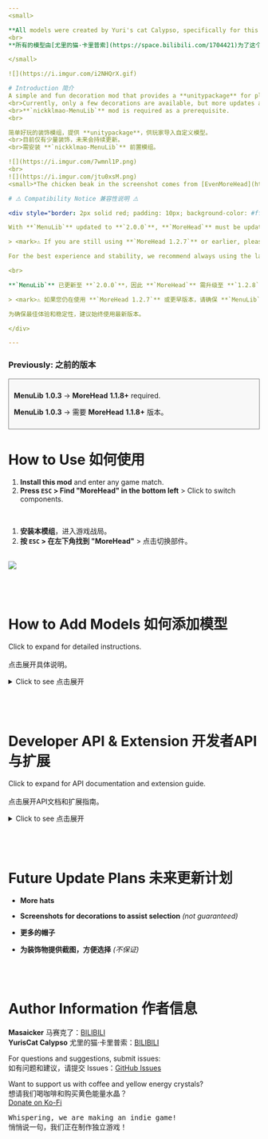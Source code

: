 ```yaml
---
<small>

**All models were created by Yuri's cat Calypso, specifically for this mod :3**
<br>
**所有的模型由[尤里的猫·卡里普索](https://space.bilibili.com/1704421)为了这个模组而制作:3**

</small>

![](https://i.imgur.com/i2NHQrX.gif)

# Introduction 简介
A simple and fun decoration mod that provides a **unitypackage** for players to import custom models.
<br>Currently, only a few decorations are available, but more updates are planned.
<br>**`nickklmao-MenuLib`** mod is required as a prerequisite.
<br>

简单好玩的装饰模组，提供 **unitypackage**，供玩家导入自定义模型。
<br>目前仅有少量装饰，未来会持续更新。
<br>需安装 **`nickklmao-MenuLib`** 前置模组。

![](https://i.imgur.com/7wmnl1P.png)
<br>
![](https://i.imgur.com/jtu0xsM.png)
<small>*The chicken beak in the screenshot comes from [EvenMoreHead](https://thunderstore.io/c/repo/p/DEMMERS/EvenMoreHead/).</small>

# ⚠️ Compatibility Notice 兼容性说明 ⚠️

<div style="border: 2px solid red; padding: 10px; background-color: #fff0f0;">

With **`MenuLib`** updated to **`2.0.0`**, **`MoreHead`** must be updated to **`1.2.8`** or later to function properly.

> <mark>⚠️ If you are still using **`MoreHead 1.2.7`** or earlier, please keep **`MenuLib`** at **`1.x`** to avoid compatibility issues.</mark>

For the best experience and stability, we recommend always using the latest version.

<br>

**`MenuLib`** 已更新至 **`2.0.0`**，因此 **`MoreHead`** 需升级至 **`1.2.8`** 或更高版本才能正常运行。

> <mark>⚠️ 如果您仍在使用 **`MoreHead 1.2.7`** 或更早版本，请确保 **`MenuLib`** 仍为 **`1.x`**，否则可能会出现兼容性问题。</mark>

为确保最佳体验和稳定性，建议始终使用最新版本。

</div>

---
```


### Previously: 之前的版本
<div style="border: 1px solid gray; padding: 10px; background-color: #f8f8f8;">

**MenuLib** **1.0.3** → **MoreHead** **1.1.8+** required.  

**MenuLib** **1.0.3** → 需要 **MoreHead** **1.1.8+** 版本。

</div>


# How to Use 如何使用

1. **Install this mod** and enter any game match.
2. **Press `ESC` > Find "MoreHead" in the bottom left** > Click to switch components.

<br>

1. **安装本模组**，进入游戏战局。
2. **按 `ESC` > 在左下角找到 "MoreHead"** > 点击切换部件。

<br>![](https://i.imgur.com/K7alfF4.png)

<br><br>

# How to Add Models 如何添加模型

Click to expand for detailed instructions.  
<br>点击展开具体说明。  

<details>
  <summary>Click to see 点击展开</summary>

## English Tutorial

1. **Set up Unity** (2022.3\* recommended, the game uses built-in render pipeline, please pay attention to the corresponding model materials), import `MoreHead-Asset-Pack_v1.1.unitypackage`.  
   > **📥 [Download unitypackage](https://github.com/Masaicker/repo-MoreHead/releases/download/v1.1/MoreHead-Asset-Pack_v1.1.unitypackage)**

2. **Import your model** and **drag `PlayerAvatar` prefab into the scene**.  
   > <mark>Make sure your model is compatible with Unity and properly rigged if animated.</mark>

3. **Find the following parts** in `PlayerAvatar`, where models will be placed:  

    | Name | Description | Tag |
    | --- | --- | --- |
    | **Head decoration (Do Not Move)** | Head part that raises when speaking | `head` |
    | **Neck decoration (Do Not Move)** | Chin/chest area | `neck` |
    | **Body decoration (Do Not Move)** | Body | `body` |
    | **Hip decoration (Do Not Move)** | Hip/lower body area | `hip` |
    | **World decoration (Do Not Move)** | Follows character position but maintains horizontal orientation | `world` |

    > <mark>⚠️ These positions are anchor references. DO NOT modify coordinates, or your model will be misaligned in-game.</mark><br>
    > <mark>💡 The `world` tag is useful for decorations that should maintain their horizontal orientation regardless of character movement.</mark>

4. **Create an empty object under the target part (referred to as A) and name it**.  
   > <mark>This name will be displayed in-game as your decoration's name.</mark>

5. **Place your model inside A and adjust to a suitable position**.  

6. **Drag A to the `Project` window to create a prefab**.

7. **Run `Tools → Head Decorations Builder`**, drag your A prefab (or more, batch export is supported) into the script panel, and select the corresponding part from step 3, then **click `Add Model to List`**.  
   > <mark>Make sure to select the correct body part (head/neck/body/world) that matches where you placed your decoration.</mark>

8. **Click `Build All AssetBundle`**, then locate the `[your decoration name].hhh` file in the `AssetBundles` folder.  
   > <mark>Only the `.hhh` file is needed for installation. Other generated files can be ignored.</mark>

9. **Move the `.hhh` file to `BepInEx\plugins`** (the game will load all .hhh files in the plugins folder. If you're not sure where to put it, you can place it in `\MoreHead\Decorations` for better organization).  
   > <mark>⚠️ For multiplayer visibility: You and your friends must have the same `.hhh` file installed to see the correct decorations.</mark><br>
   > <mark>⚠️ Do not package the `MoreHead.dll` file into your Mod, only the `.hhh` file and this mod are needed to enjoy the decorations.</mark>

10. **Start the game and enjoy!**  
    > <mark>Press ESC in-game and find "MoreHead" in the bottom left to access your new decoration.</mark>

## 中文教程

1. **部署 Unity**（推荐 2022.3\* 版本，游戏使用的是内置渲染管线，请注意对应的模型材质），导入 `MoreHead-Asset-Pack_v1.1.unitypackage`。  
   > **📥 [下载 unitypackage](https://github.com/Masaicker/repo-MoreHead/releases/download/v1.1/MoreHead-Asset-Pack_v1.1.unitypackage)**

2. **导入模型，并将 `PlayerAvatar` 预制体拖入场景**。  
   > <mark>确保您的模型与Unity兼容，如果有动画需要正确绑定骨骼。</mark>

3. **找到 `PlayerAvatar` 中的以下部位，对应模型将会摆放的位置**：  

    | 名称 | 描述 | 标签 |
    | --- | --- | --- |
    | **Head decoration (Do Not Move)** | 说话时会上抬的头部 | `head` |
    | **Neck decoration (Do Not Move)** | 下巴/胸口 | `neck` |
    | **Body decoration (Do Not Move)** | 身体 | `body` |
    | **Hip decoration (Do Not Move)** | 臀部/下半身 | `hip` |
    | **World decoration (Do Not Move)** | 跟随角色位置移动但保持水平方向 | `world` |

    > <mark>⚠️ 这些位置是坐标锚点参考。请勿修改坐标，否则您的模型在游戏中会错位。</mark><br>
    > <mark>💡 `world` 标签适用于需要保持水平方向的装饰品，无论角色如何移动。</mark>

4. **在目标部位下创建一个空对象（称为A），并命名**。  
   > <mark>此名称将在游戏中显示为您的装饰品名称。</mark>

5. **将模型放入A，并调整到合适位置**。  

6. **拖动A到`Project`窗口，创建预制体**。

7. **运行`Tools → Head Decorations Builder`**，拖入A预制体（或更多，支持批量导出），并选择第3步中对应的部位，随后**点击`Add Model to List`**。  
   > <mark>确保选择正确的身体部位（头部/颈部/身体/世界空间），与您放置装饰的位置相匹配。</mark>

8. **点击`Build All AssetBundle`**，然后在`AssetBundles`文件夹中找到`[你的装饰品名].hhh`文件。  
   > <mark>安装时只需要`.hhh`文件，其他生成的文件可以忽略。</mark>

9. **将`.hhh`文件移动至`BepInEx\plugins`**（启动游戏会加载plugins下所有的.hhh文件。如果不知道往哪放，可以放入`\MoreHead\Decorations`便于管理）。  
   > <mark>⚠️ 多人游戏可见性：您和您的朋友必须安装相同的`.hhh`文件才能互相看到正确的装饰。</mark><br>
   > <mark>⚠️ 不要打包`MoreHead.dll`文件到您的Mod中，只需`.hhh`文件和该mod就能畅玩饰品。</mark>

10. **启动游戏，享受装饰！**  
    > <mark>在游戏中按ESC，在左下角找到"MoreHead"即可访问您的新装饰。</mark>

</details>

<br><br>

# Developer API & Extension 开发者API与扩展

Click to expand for API documentation and extension guide.  
<br>点击展开API文档和扩展指南。  

<details>
  <summary>Click to see 点击展开</summary>

## English Documentation

---

Starting from version 1.2.4, MoreHead provides public APIs for extension. These interfaces allow developers to programmatically load AssetBundle resources, inject custom scripts, and enhance decoration functionality.

### Public APIs

The following public interfaces are available in the `HeadDecorationManager` class:

| Method | Description |
| --- | --- |
| `LoadExternalAssetBundlesFromAssembly(Assembly assembly)` | Loads all `.hhh` resources embedded in the specified assembly |
| `RecreateUI()` | Refreshes the UI to display newly loaded decorations |
| `GetDecorationsFromAssembly(Assembly assembly)` | Returns a list of all decorations loaded from the specified assembly |
| `GetDecorationGameObjectsFromAssembly(Assembly assembly)` | Returns a list of GameObject prefabs loaded from the specified assembly |
| `GetDecorationByName(Assembly assembly, string decorationName)` | Finds a specific decoration by name from the specified assembly |
| `FindDecorationsByPartialName(Assembly assembly, string partialName)` | Searches for decorations that contain the specified partial name |

---

### Integration Methods

There are two primary ways to leverage MoreHead's API for extended functionality:

#### 1. Embedding AssetBundles as Resources

You can embed your AssetBundle (`.hhh`) files directly into your DLL as embedded resources:

1. Create AssetBundles following standard procedures outlined in the "How to Add Models" section
2. In Visual Studio (or your preferred IDE):
   - Add the `.hhh` files to your project
   - Set their "Build Action" to "Embedded Resource"
3. In your plugin's initialization code:
   ```csharp
   // Load all embedded .hhh resources from your assembly
   Assembly assembly = Assembly.GetExecutingAssembly();
   MoreHead.HeadDecorationManager.LoadExternalAssetBundlesFromAssembly(assembly);
   MoreHead.HeadDecorationManager.RecreateUI();
   ```

> **Note**: Embedding resources into your DLL is not mandatory. You can also use MoreHead's standard methods to load local `.hhh` files and simply use your DLL for script injection and functionality implementation.

---

#### 2. Programmatic Script Injection

You can write scripts that access and modify decorations, regardless of whether they were loaded from your DLL or other sources:

1. Use the provided API to access decoration prefabs
2. Add custom components/scripts to enhance functionality
3. Implement your own logic for decoration behavior

---

### Implementation Example

```csharp
using BepInEx;
using BepInEx.Logging;
using System.Reflection;
using UnityEngine;
using System.Collections.Generic;

namespace MyCustomDecorations
{
    [BepInPlugin("com.yourname.customdecorations", "Custom Decorations Mod", "1.0.0")]
    [BepInDependency("Mhz.REPOMoreHead", BepInDependency.DependencyFlags.HardDependency)]
    public class CustomDecorationsPlugin : BaseUnityPlugin
    {
        public static CustomDecorationsPlugin Instance { get; private set; }
        private ManualLogSource _logger;
        private const string TARGET_MODEL_NAME = "Cigar"; // Target model name

        private void Awake()
        {
            Instance = this;
            _logger = Logger;
            _logger.LogInfo("Custom Decorations Mod loaded");
            
            // Load decorations and set up handlers
            LoadDecorations();
        }

        private void LoadDecorations()
        {
            try
            {
                // Get current assembly
                Assembly assembly = Assembly.GetExecutingAssembly();
                
                // Load all .hhh resources from current DLL
                MoreHead.HeadDecorationManager.LoadExternalAssetBundlesFromAssembly(assembly);
                
                // Recreate UI to display newly loaded models
                MoreHead.HeadDecorationManager.RecreateUI();
                
                // Find specific models matching the target name
                List<MoreHead.DecorationInfo> targetDecorations = 
                    MoreHead.HeadDecorationManager.FindDecorationsByPartialName(assembly, TARGET_MODEL_NAME);
                
                if (targetDecorations.Count > 0)
                {
                    _logger.LogInfo($"Found {targetDecorations.Count} models matching '{TARGET_MODEL_NAME}'");
                    
                    // Add component to each found target model
                    foreach (var decoration in targetDecorations)
                    {
                        if (decoration.Prefab != null && decoration.Prefab.GetComponent<SpaceKeyHandler>() == null)
                        {
                            _logger.LogInfo($"Adding SpaceKeyHandler to {decoration.DisplayName}");
                            decoration.Prefab.AddComponent<SpaceKeyHandler>();
                        }
                    }
                }
            }
            catch (System.Exception ex)
            {
                _logger.LogError($"Error processing decorations: {ex.Message}");
            }
        }
        
        // Class for handling decoration behavior
        public class SpaceKeyHandler : MonoBehaviour
        {
            private void Awake()
            {
                // Log when the component is initialized
                Instance._logger.LogInfo($"SpaceKeyHandler initialized on {gameObject.name}");
            }
            
            private void Update()
            {
                // Check for space key press directly in the component
                if (Input.GetKeyDown(KeyCode.Space))
                {
                    // Simply log the message when triggered
                    Instance._logger.LogInfo($"Space key pressed on decoration: {gameObject.name}");
                }
            }
        }
    }
}
```

> ### ⚠️ Important Notes
> 
> <mark>Scripts don't necessarily need to be attached to the corresponding model - implement them as needed for proper functionality. For example, the sample code above only responds to space key presses when the character is displayed in the menu.</mark>
> 
> #### Why is this happening?
> 
> Because in first-person view, the game sets the local character's `[RIG]` GameObject to **inactive** (`SetActive(false)`).
> 
> * `[RIG]` is the parent object containing the character model, and **MoreHead decorations are also mounted under this hierarchy**.
> * When `[RIG]` is disabled, according to Unity's mechanics, **all components of child objects** will not have their `Update`, `FixedUpdate` and other lifecycle methods **called**.
> * Custom decoration models are also placed under the `[RIG]` hierarchy, so when you directly attach scripts to the model, once you enter first-person view, these scripts **cannot execute normally** because the parent object is disabled.
> * However, in the game **menu interface**, the character model always remains **active**, so scripts attached to decorations can work normally, as Unity only executes component methods on active GameObjects.
> 
> This **difference in activation states** is the key point that explains why the same script behaves differently in different scenarios.
> 
> ### Important Notes About Multiplayer Synchronization
> 
> <mark>Although in first-person view **you cannot see your own decoration model** (because the local [RIG] is disabled), the game still **synchronizes your state over the network**. This means that as long as you **properly handle multiplayer synchronization logic**, other players can still see the changes and actions of your decoration model.</mark>
> 
> <mark>Therefore, even if local scripts don't execute due to [RIG] being disabled, you can still implement interactive effects through **global managers or network synchronization mechanisms**, allowing **all players to see** changes to your decoration model. This creates possibilities for **interactive decorations**.</mark>
> 
> ### Points to Consider When Implementing Model Behavior Logic:
> 
> 1. **Script Mounting Strategy** - Consider using global managers or event systems as alternatives
> 2. **Differences Between Scene Character and Menu Character** - Some scripts may only work in specific contexts
> 3. **Multiplayer Synchronization Issues** - Ensure consistent behavior across network clients
> 4. **Component Activation State** - Components on disabled GameObjects won't execute Update/FixedUpdate methods
> 5. **Resource Management** - Properly initialize and clean up resources to avoid memory leaks
> 6. **Network Authority** - Consider which operations should be executed locally and which need network synchronization
<br><br>

## 中文文档

---

从1.2.4版本开始，MoreHead提供了公开API接口，用于扩展功能。这些接口允许开发者以编程方式加载AssetBundle资源、注入自定义脚本，并增强装饰物功能。

### 公开API接口

以下是`HeadDecorationManager`类中可用的公共接口：

| 方法 | 说明 |
| --- | --- |
| `LoadExternalAssetBundlesFromAssembly(Assembly assembly)` | 加载指定程序集中嵌入的所有`.hhh`资源 |
| `RecreateUI()` | 刷新UI以显示新加载的装饰物 |
| `GetDecorationsFromAssembly(Assembly assembly)` | 返回从指定程序集加载的所有装饰物列表 |
| `GetDecorationGameObjectsFromAssembly(Assembly assembly)` | 返回从指定程序集加载的所有GameObject预制体列表 |
| `GetDecorationByName(Assembly assembly, string decorationName)` | 根据名称查找指定程序集中的特定装饰物 |
| `FindDecorationsByPartialName(Assembly assembly, string partialName)` | 搜索包含指定部分名称的装饰物 |

---

### 集成方法

有两种主要方式利用MoreHead的API进行功能扩展：

#### 1. 将AssetBundle作为资源嵌入

您可以将AssetBundle（`.hhh`）文件直接嵌入到DLL中作为嵌入式资源：

1. 按照"如何添加模型"部分的标准流程创建AssetBundle
2. 在Visual Studio（或您选择的IDE）中：
   - 将`.hhh`文件添加到您的项目
   - 将它们的"生成操作"设置为"嵌入式资源"
3. 在您的插件初始化代码中：
   ```csharp
   // 从您的程序集加载所有嵌入的.hhh资源
   Assembly assembly = Assembly.GetExecutingAssembly();
   MoreHead.HeadDecorationManager.LoadExternalAssetBundlesFromAssembly(assembly);
   MoreHead.HeadDecorationManager.RecreateUI();
   ```

> **注意**：将资源嵌入到DLL中不是必须操作。您也可以使用MoreHead的标准方法加载本地`.hhh`文件，只用您的DLL注入脚本和实现功能。

---

#### 2. 程序化脚本注入

您可以编写脚本访问和修改装饰物，无论它们是从您的DLL还是其他来源加载的：

1. 使用提供的API访问装饰物预制体
2. 添加自定义组件/脚本以增强功能
3. 实现您自己的装饰物行为逻辑

---

### 实现示例

```csharp
using BepInEx;
using BepInEx.Logging;
using System.Reflection;
using UnityEngine;
using System.Collections.Generic;

namespace MyCustomDecorations
{
    [BepInPlugin("com.yourname.customdecorations", "自定义装饰MOD", "1.0.0")]
    [BepInDependency("Mhz.REPOMoreHead", BepInDependency.DependencyFlags.HardDependency)]
    public class CustomDecorationsPlugin : BaseUnityPlugin
    {
        public static CustomDecorationsPlugin Instance { get; private set; }
        private ManualLogSource _logger;
        private const string TARGET_MODEL_NAME = "Cigar雪茄"; // 目标模型名称

        private void Awake()
        {
            Instance = this;
            _logger = Logger;
            _logger.LogInfo("自定义装饰MOD已加载");
            
            // 加载装饰物并设置处理脚本
            LoadDecorations();
        }

        private void LoadDecorations()
        {
            try
            {
                // 获取当前程序集
                Assembly assembly = Assembly.GetExecutingAssembly();
                
                // 加载当前DLL中的所有.hhh资源
                MoreHead.HeadDecorationManager.LoadExternalAssetBundlesFromAssembly(assembly);
                
                // 重建UI以显示新加载的模型
                MoreHead.HeadDecorationManager.RecreateUI();
                
                // 查找匹配目标名称的特定模型
                List<MoreHead.DecorationInfo> targetDecorations = 
                    MoreHead.HeadDecorationManager.FindDecorationsByPartialName(assembly, TARGET_MODEL_NAME);
                
                if (targetDecorations.Count > 0)
                {
                    _logger.LogInfo($"找到 {targetDecorations.Count} 个匹配 '{TARGET_MODEL_NAME}' 的模型");
                    
                    // 为每个找到的目标模型添加组件
                    foreach (var decoration in targetDecorations)
                    {
                        if (decoration.Prefab != null && decoration.Prefab.GetComponent<SpaceKeyHandler>() == null)
                        {
                            _logger.LogInfo($"为 {decoration.DisplayName} 添加 SpaceKeyHandler");
                            decoration.Prefab.AddComponent<SpaceKeyHandler>();
                        }
                    }
                }
            }
            catch (System.Exception ex)
            {
                _logger.LogError($"处理装饰物时出错: {ex.Message}");
            }
        }
        
        // 用于处理装饰物行为的类
        public class SpaceKeyHandler : MonoBehaviour
        {
            private void Awake()
            {
                // 组件初始化时记录日志
                Instance._logger.LogInfo($"在 {gameObject.name} 上初始化了 SpaceKeyHandler");
            }
            
            private void Update()
            {
                // 直接在组件中检测空格键按下
                if (Input.GetKeyDown(KeyCode.Space))
                {
                    // 触发时简单记录消息
                    Instance._logger.LogInfo($"空格键在装饰物上按下: {gameObject.name}");
                }
            }
        }
    }
}
```

> ### ⚠️ 重要提示
> 
> <mark>脚本不一定非要绑定在对应模型上，按需处理才能完善功能。例如上面的示例代码，只能在**菜单里显示角色时**响应空格输出日志。</mark>
> 
> #### 为什么会这样？
> 
> 因为游戏在**第一人称视角**下会将本地角色的`[RIG]`游戏对象设为**非激活状态**（`SetActive(false)`）。
> 
> * `[RIG]`是包含角色模型的父级对象，**MoreHead的装饰模型也被挂载在这个层级下**。
> * 当`[RIG]`被禁用时，根据Unity的工作机制，其下**所有子对象的组件**的`Update`、`FixedUpdate`等生命周期方法**都不会被调用**。
> * 自定义装饰模型同样放置在`[RIG]`层级下，因此当您在模型上直接挂载脚本时，一旦进入第一人称视角，这些脚本就会因为父对象被禁用而**无法正常执行**。
> * 而在游戏**菜单界面**中，角色模型始终保持**激活状态**，此时挂载在装饰上的脚本可以正常工作，这是因为Unity只会执行激活状态游戏对象上的组件方法。
> 
> 这种**激活状态的差异**是关键点，它解释了为什么同样的脚本在不同场景下表现不一致。
> 
> ### 关于多人同步的重要说明
> 
> <mark>虽然在第一人称视角下**您看不到自己的装饰模型**（因为本地[RIG]被禁用），但游戏依然会在**网络中同步您的状态**。这意味着只要您**正确处理多人同步逻辑**，其他玩家仍然可以看到您装饰模型的变化和动作。</mark>
> 
> <mark>因此，即使本地脚本因[RIG]禁用而不执行，您仍然可以通过**全局管理器或网络同步机制**来实现交互效果，让**所有玩家都能看到**您的装饰模型发生的变化。这为创造**交互式装饰**提供了可能性。</mark>
> 
> ### 实现模型行为逻辑时需要注意以下几点：
> 
> 1. **脚本挂载策略** - 考虑使用全局管理器或事件系统等替代方法
> 2. **场景角色和菜单角色的区别** - 某些脚本可能只在特定上下文中工作
> 3. **多人同步问题** - 确保在网络客户端间行为一致
> 4. **组件激活状态** - 禁用的游戏对象上的组件不会执行Update/FixedUpdate方法
> 5. **资源管理** - 正确初始化和清理资源，避免内存泄漏
> 6. **网络权限** - 考虑哪些操作应该在本地执行，哪些需要网络同步

</details>

<br><br>

# Future Update Plans 未来更新计划

- **More hats**  
- **Screenshots for decorations to assist selection** *(not guaranteed)*  

- **更多的帽子**  
- **为装饰物提供截图，方便选择** *(不保证)*  

<br><br>

# Author Information 作者信息

**Masaicker** 马赛克了：[BILIBILI](https://space.bilibili.com/1542613)  
**YurisCat Calypso** 尤里的猫·卡里普索：[BILIBILI](https://space.bilibili.com/1704421)  

For questions and suggestions, submit issues:  
如有问题和建议，请提交 Issues：[GitHub Issues](https://github.com/Masaicker/repo-MoreHead/issues)  

Want to support us with coffee and yellow energy crystals?  
想请我们喝咖啡和购买黄色能量水晶？  
[Donate on Ko-Fi](https://ko-fi.com/masaicker)  

<kbd>Whispering, we are making an indie game! 
<br>悄悄说一句，我们正在制作独立游戏！</kbd>
